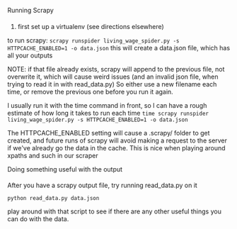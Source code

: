 Running Scrapy
####

1. first set up a virtualenv (see directions elsewhere)

to run scrapy:
```scrapy runspider living_wage_spider.py -s HTTPCACHE_ENABLED=1 -o data.json```
this will create a data.json file, which has all your outputs

NOTE: if that file already exists, scrapy will append to the previous file, not overwrite it, which will cause weird issues (and an invalid json file, when trying to read it in with read_data.py)
So either use a new filename each time, or remove the previous one before you run it again.


I usually run it with the time command in front, so I can have a rough estimate of how long it takes to run each time
```time scrapy runspider living_wage_spider.py -s HTTPCACHE_ENABLED=1 -o data.json```


The HTTPCACHE_ENABLED setting will cause a .scrapy/ folder to get created, and future runs of scrapy
will avoid making a request to the server if we've already go the data in the cache. This is nice when
playing around xpaths and such in our scraper


Doing something useful with the output
####
After you have a scrapy output file, try running read_data.py on it

```python read_data.py data.json```

play around with that script to see if there are any other useful things you can do with the data.

